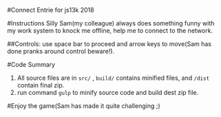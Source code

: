 #Connect
Entrie for js13k 2018

#Instructions
Silly Sam(my colleague) always does something funny with my work system to knock me offline, help me to connect to the network.

##Controls:
use space bar to proceed and arrow keys to move(Sam has done pranks around control beware!).

#Code Summary
1. All source files are in `src/` , `build/` contains minified files, and `/dist` contain final zip.
1. run command `gulp` to minify source code and build dest zip file.


#Enjoy the game(Sam has made it quite challenging ;)
